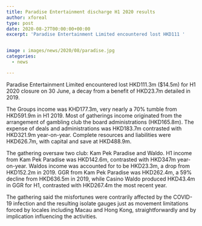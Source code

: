 ```yaml
---
title: Paradise Entertainment discharge H1 2020 results
author: xforeal 
type: post
date: 2020-08-27T00:00:00+00:00
excerpt: 'Paradise Entertainment Limited encountered lost HKD111 '


image : images/news/2020/08/paradise.jpg
categories:
  - news

---
```

Paradise Entertainment Limited encountered lost HKD111.3m ($14.5m) for H1 2020 closure on 30 June, a decay from a benefit of HKD23.7m detailed in 2019. 

The Groups income was KHD177.3m, very nearly a 70&percnt; tumble from HKD591.9m in H1 2019. Most of gatherings income originated from the arrangement of gambling club the board administrations (HKD165.8m). The expense of deals and administrations was HKD183.7m contrasted with HKD321.9m year-on-year. Complete resources and liabilities were HKD626.7m, with capital and save at HKD488.9m. 

The gathering oversaw two club: Kam Pek Paradise and Waldo. H1 income from Kam Pek Paradise was HKD142.6m, contrasted with HKD347m year-on-year. Waldos income was accounted for to be HKD23.3m, a drop from HKD152.2m in 2019. GGR from Kam Pek Paradise was HKD262.4m, a 59&percnt; decline from HKD636.5m in 2019, while Casino Waldo produced HKD43.4m in GGR for H1, contrasted with HKD267.4m the most recent year. 

The gathering said the misfortunes were contrarily affected by the COVID-19 infection and the resulting isolate gauges just as movement limitations forced by locales including Macau and Hong Kong, straightforwardly and by implication influencing the activities.
